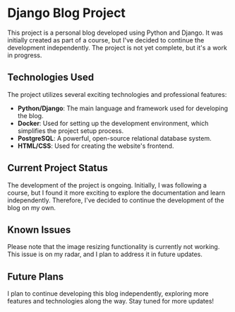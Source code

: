 # Django Blog Project

This project is a personal blog developed using Python and Django. It was initially created as part of a course, but I've decided to continue the development independently. The project is not yet complete, but it's a work in progress.

## Technologies Used

The project utilizes several exciting technologies and professional features:

- **Python/Django**: The main language and framework used for developing the blog.
- **Docker**: Used for setting up the development environment, which simplifies the project setup process.
- **PostgreSQL**: A powerful, open-source relational database system.
- **HTML/CSS**: Used for creating the website's frontend.

## Current Project Status

The development of the project is ongoing. Initially, I was following a course, but I found it more exciting to explore the documentation and learn independently. Therefore, I've decided to continue the development of the blog on my own.

## Known Issues

Please note that the image resizing functionality is currently not working. This issue is on my radar, and I plan to address it in future updates.

## Future Plans

I plan to continue developing this blog independently, exploring more features and technologies along the way. Stay tuned for more updates!